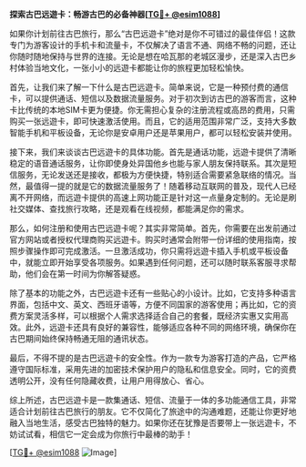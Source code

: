 **探索古巴远遊卡：畅游古巴的必备神器[[TG💪+ @esim1088](https://t.me/s/esim1088)]**

如果你计划前往古巴旅行，那么“古巴远遊卡”绝对是你不可错过的最佳伴侣！这款专门为游客设计的手机卡和流量卡，不仅解决了语言不通、网络不畅的问题，还让你随时随地保持与世界的连接。无论是想在哈瓦那的老城区漫步，还是深入古巴乡村体验当地文化，一张小小的远遊卡都能让你的旅程更加轻松愉快。

首先，让我们来了解一下什么是古巴远遊卡。简单来说，它是一种预付费的通信卡，可以提供通话、短信以及数据流量服务。对于初次到访古巴的游客而言，这种卡比传统的本地SIM卡更为便捷。你无需担心复杂的注册流程或高昂的费用，只需购买一张远遊卡，即可快速激活使用。而且，它的适用范围非常广泛，支持大多数智能手机和平板设备，无论你是安卓用户还是苹果用户，都可以轻松安装并使用。

接下来，我们来谈谈古巴远遊卡的具体功能。首先是通话功能，远遊卡提供了清晰稳定的语音通话服务，让你即使身处异国他乡也能与家人朋友保持联系。其次是短信服务，无论发送还是接收，都极为方便快捷，特别适合需要紧急联络的情况。当然，最值得一提的就是它的数据流量服务了！随着移动互联网的普及，现代人已经离不开网络，而远遊卡提供的高速上网功能正是针对这一点量身定制的。无论是刷社交媒体、查找旅行攻略，还是观看在线视频，都能满足你的需求。

那么，如何注册和使用古巴远遊卡呢？其实非常简单。首先，你需要在出发前通过官方网站或者授权代理商购买远遊卡。购买时通常会附带一份详细的使用指南，按照步骤操作即可完成激活。一旦激活成功，你只需将远遊卡插入手机或平板设备中，就能立即开始享受各项服务。如果遇到任何问题，还可以随时联系客服寻求帮助，他们会在第一时间为你解答疑惑。

除了基本的功能之外，古巴远遊卡还有一些贴心的小设计。比如，它支持多种语言界面，包括中文、英文、西班牙语等，方便不同国家的游客使用；再比如，它的资费方案灵活多样，可以根据个人需求选择适合自己的套餐，既经济实惠又实用高效。此外，远遊卡还具有良好的兼容性，能够适应各种不同的网络环境，确保你在古巴期间始终保持畅通无阻的通讯状态。

最后，不得不提的是古巴远遊卡的安全性。作为一款专为游客打造的产品，它严格遵守国际标准，采用先进的加密技术保护用户的隐私和信息安全。同时，它的资费透明公开，没有任何隐藏收费，让用户用得放心、省心。

综上所述，古巴远遊卡是一款集通话、短信、流量于一体的多功能通信工具，非常适合计划前往古巴旅行的朋友。它不仅简化了旅途中的沟通难题，还能让你更好地融入当地生活，感受古巴独特的魅力。如果你还在犹豫是否要带上一张远遊卡，不妨试试看，相信它一定会成为你旅行中最棒的助手！

[[TG💪+ @esim1088](https://t.me/s/esim1088) ![Image](https://i.postimg.cc/4NQfJmqS/Snipaste-2025-05-13-00-14-12.png)]